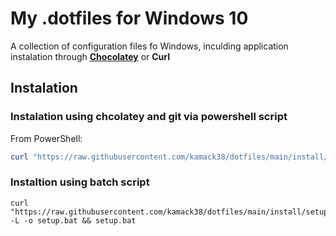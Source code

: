 # My .dotfiles for Windows 10

A collection of configuration files fo Windows, inculding application instalation through [**Chocolatey**](https://chocolatey.org/) or **Curl**

## Instalation

### Instalation using chcolatey and git via powershell script

From PowerShell:

```powershell
curl "https://raw.githubusercontent.com/kamack38/dotfiles/main/install/chocolatey.ps1" -o chocolatey.ps1; .\chocolatey.ps1
```

### Instaltion using batch script

```batch
curl "https://raw.githubusercontent.com/kamack38/dotfiles/main/install/setup.bat" -L -o setup.bat && setup.bat
```
